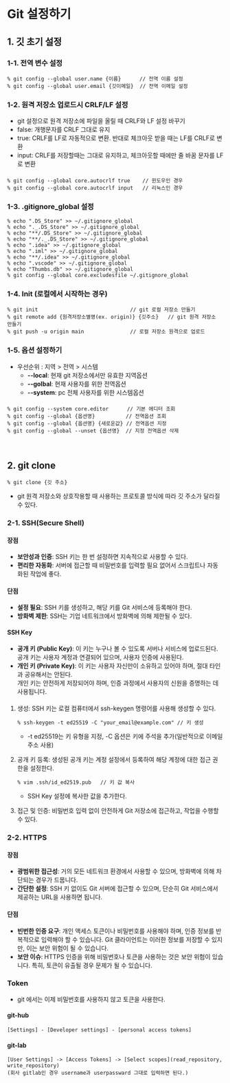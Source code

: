 # Git 설정하기

## 1. 깃 초기 설정
### 1-1. 전역 변수 설정
    % git config --global user.name {이름}      // 전역 이름 설정 
    % git config --global user.email {깃이메일}  // 전역 이메일 설정

### 1-2. 원격 저장소 업로드시 CRLF/LF 설정 
- git 설정으로 원격 저장소에 파일을 올릴 때 CRLF와 LF 설정 바꾸기
- false: 개행문자를 CRLF 그대로 유지
- true: CRLF를 LF로 자동적으로 변환. 반대로 체크아웃 받을 때는 LF를 CRLF로 변환
- input: CRLF를 저장할때는 그대로 유지하고, 체크아웃할 때에만 줄 바꿈 문자를 LF로 변환
####
    % git config --global core.autocrlf true    // 윈도우인 경우
    % git config --global core.autocrlf input   // 리눅스인 경우

### 1-3. .gitignore_global 설정
    % echo ".DS_Store" >> ~/.gitignore_global
    % echo "._.DS_Store" >> ~/.gitignore_global
    % echo "**/.DS_Store" >> ~/.gitignore_global
    % echo "**/._.DS_Store" >> ~/.gitignore_global
    % echo ".idea" >> ~/.gitignore_global
    % echo ".iml" >> ~/.gitignore_global
    % echo "**/.idea" >> ~/.gitignore_global
    % echo ".vscode" >> ~/.gitignore_global
    % echo "Thumbs.db" >> ~/.gitignore_global
    % git config --global core.excludesfile ~/.gitignore_global

### 1-4. Init (로컬에서 시작하는 경우)
    % git init                              // git 로컬 저장소 만들기  
    % git remote add {원격저장소별명(ex. origin)} {깃주소}   // git 원격 저장소 만들기 
    % git push -u origin main               // 로컬 저장소 원격으로 업로드

### 1-5. 옵션 설정하기
- 우선순위 : 지역 > 전역 > 시스템
  - **--local**: 현재 git 저장소에서만 유효한 지역옵션
  - **--golbal**: 현재 사용자를 위한 전역옵션
  - **--system**: pc 전체 사용자를 위한 시스템옵션
####
    % git config --system core.editor      // 기본 에디터 조회
    % git config --global {옵션명}          // 전역옵션 조회
    % git config --global {옵션명} {새로운값} // 전역옵션 지정
    % git config --global --unset {옵션명}  // 지정 전역옵션 삭제

<br>

## 2. git clone
    % git clone {깃 주소}
- git 원격 저장소와 상호작용할 때 사용하는 프로토콜 방식에 따라 깃 주소가 달라질 수 있다.

### 2-1. SSH(Secure Shell)
#### 장점
- **보안성과 인증**: SSH 키는 한 번 설정하면 지속적으로 사용할 수 있다.
- **편리한 자동화**: 서버에 접근할 때 비밀번호를 입력할 필요 없어서 스크립트나 자동화된 작업에 좋다.

#### 단점
- **설정 필요**: SSH 키를 생성하고, 해당 키를 Git 서비스에 등록해야 한다.
- **방화벽 제한**: SSH는 기업 네트워크에서 방화벽에 의해 제한될 수 있다.

#### SSH Key
- **공개 키 (Public Key)**: 이 키는 누구나 볼 수 있도록 서버나 서비스에 업로드된다.   
  공개 키는 사용자 계정과 연결되어 있으며, 사용자 인증에 사용된다.
- **개인 키 (Private Key)**: 이 키는 사용자 자신만이 소유하고 있어야 하며, 절대 타인과 공유해서는 안된다.  
  개인 키는 안전하게 저장되어야 하며, 인증 과정에서 사용자의 신원을 증명하는 데 사용됩니다.
#### 
1. 생성: SSH 키는 로컬 컴퓨터에서 ssh-keygen 명령어를 사용해 생성할 수 있다.

       % ssh-keygen -t ed25519 -C "your_email@example.com" // 키 생성 
   - -t ed25519는 키 유형을 지정, -C 옵션은 키에 주석을 추가(일반적으로 이메일 주소 사용)
 
2. 공개 키 등록: 생성된 공개 키는 계정 설정에서 등록하여 해당 계정에 대한 접근 권한을 설정한다.
  
       % vim .ssh/id_ed2519.pub   // 키 값 복사
   - SSH Key 설정에 복사한 값을 추가한다.

3. 접근 및 인증: 비밀번호 입력 없이 안전하게 Git 저장소에 접근하고, 작업을 수행할 수 있다.
  

### 2-2. HTTPS
#### 장점
- **광범위한 접근성**: 거의 모든 네트워크 환경에서 사용할 수 있으며, 방화벽에 의해 차단되는 경우가 드뭅니다.
- **간단한 설정**: SSH 키 없이도 Git 서버에 접근할 수 있으며, 단순히 Git 서비스에서 제공하는 URL을 사용하면 됩니다.

#### 단점
- **빈번한 인증 요구**: 개인 액세스 토큰이나 비밀번호를 사용해야 하며, 인증 정보를 반복적으로 입력해야 할 수 있습니다. Git 클라이언트는 이러한 정보를 저장할 수 있지만, 이는 보안 위험이 될 수 있습니다.
- **보안 이슈**: HTTPS 인증을 위해 비밀번호나 토큰을 사용하는 것은 보안 위험이 있습니다. 특히, 토큰이 유출될 경우 문제가 될 수 있습니다.

### Token
- git 에서는 이제 비밀번호를 사용하지 않고 토큰을 사용한다.
#### git-hub
    [Settings] - [Developer settings] - [personal access tokens]
#### git-lab
    [User Settings] -> [Access Tokens] -> [Select scopes](read_repository, write_repository)  
    (회사 gitlab인 경우 username과 userpassward 그대로 입력하면 된다.)